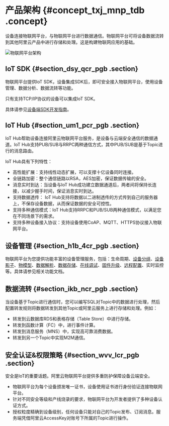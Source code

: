 # 产品架构 {#concept_txj_mnp_tdb .concept}

设备连接物联网平台，与物联网平台进行数据通信。物联网平台可将设备数据流转到其他阿里云产品中进行存储和处理。这是构建物联网应用的基础。

![物联网平台架构](http://static-aliyun-doc.oss-cn-hangzhou.aliyuncs.com/assets/img/7451/156592557942095_zh-CN.png)

## IoT SDK {#section_dsy_qcr_pgb .section}

物联网平台提供IoT SDK，设备集成SDK后，即可安全接入物联网平台，使用设备管理、数据分析、数据流转等功能。

只有支持TCP/IP协议的设备可以集成IoT SDK。

具体请参见[设备端SDK开发指南](../../../../intl.zh-CN/设备端开发指南/下载设备端SDK.md#)。

## IoT Hub {#section_um1_pcr_pgb .section}

IoT Hub帮助设备连接阿里云物联网平台服务，是设备与云端安全通信的数据通道。IoT Hub支持PUB/SUB与RRPC两种通信方式，其中PUB/SUB是基于Topic进行的消息路由。

IoT Hub具有下列特性：

-   高性能扩展：支持线性动态扩展，可以支撑十亿设备同时连接。
-   全链路加密：整个通信链路以RSA，AES加密，保证数据传输的安全。
-   消息实时到达：当设备与IoT Hub成功建立数据通道后，两者间将保持长连接，以减少握手时间，保证消息实时到达。
-   支持数据透传： IoT Hub支持将数据以二进制透传的方式传到自己的服务器上，不保存设备数据，从而保证数据的安全可控性。
-   支持多种通信模式：IoT Hub支持RRPC和PUB/SUB两种通信模式，以满足您在不同场景下的需求。
-   支持多种设备接入协议：支持设备使用CoAP、MQTT、HTTPS协议接入物联网平台。

## 设备管理 {#section_h1b_4cr_pgb .section}

物联网平台为您提供功能丰富的设备管理服务，包括：生命周期、[设备分组](../../../../intl.zh-CN/用户指南/产品与设备/设备分组.md#)、[设备影子](../../../../intl.zh-CN/用户指南/设备影子/设备影子概览.md#)、[物模型](../../../../intl.zh-CN/用户指南/产品与设备/物模型/什么是物模型.md#)、[数据解析](../../../../intl.zh-CN/用户指南/产品与设备/数据解析/什么是数据解析.md#)、[数据存储](../../../../intl.zh-CN/用户指南/产品与设备/文件管理.md#)、[在线调试](../../../../intl.zh-CN/用户指南/监控运维/在线调试/虚拟设备调试.md#)、[固件升级](../../../../intl.zh-CN/用户指南/监控运维/固件升级.md#)、[远程配置](../../../../intl.zh-CN/用户指南/监控运维/远程配置.md#)、实时监控等。具体请参见相关功能文档。

## 数据流转 {#section_ikb_ncr_pgb .section}

当设备基于Topic进行通信时，您可以编写SQL对Topic中的数据进行处理，然后配置转发规则将数据转发到其他Topic或阿里云服务上进行存储和处理。例如：

-   转发到云数据库RDS和表格存储（Table Store）中进行存储。
-   转发到函数计算（FC）中，进行事件计算。
-   转发到消息服务（MNS）中，实现高可靠消费数据。
-   转发到另一个Topic中实现M2M通信。

## 安全认证&权限策略 {#section_wvv_lcr_pgb .section}

安全是IoT的重要话题。阿里云物联网平台提供多重防护保障设备云端安全。

-   物联网平台为每个设备颁发唯一证书，设备使用证书进行身份验证连接物联网平台。
-   针对不同安全等级和产线烧录的要求，物联网平台为开发者提供了多种设备认证方式。
-   授权粒度精确到设备级别，任何设备只能对自己的Topic发布、订阅消息。服务端凭借阿里云AccessKey对账号下所属的Topic进行操作。

